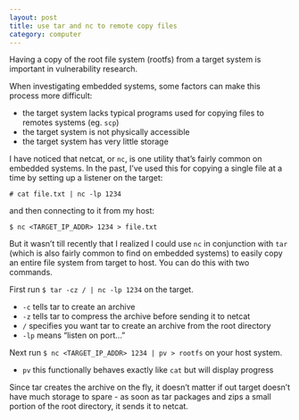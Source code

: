 ```yaml
---
layout: post
title: use tar and nc to remote copy files
category: computer
---
```

Having a copy of the root file system (rootfs) from a target system is important in vulnerability research.

When investigating embedded systems, some factors can make this process more difficult:

- the target system lacks typical programs used for copying files to remotes systems (eg. `scp`)
- the target system is not physically accessible
- the target system has very little storage

I have noticed that netcat, or `nc`, is one utility that’s fairly common on embedded systems. In the past, I’ve used this for copying a single file at a time by setting up a listener on the target:

`# cat file.txt | nc -lp 1234` 

and then connecting to it from my host:

`$ nc <TARGET_IP_ADDR> 1234 > file.txt`

But it wasn’t till recently that I realized I could use `nc` in conjunction with `tar` (which is also fairly common to find on embedded systems) to easily copy an entire file system from target to host. You can do this with two commands.

First run `$ tar -cz / | nc -lp 1234` on the target.

- `-c` tells tar to create an archive
- `-z` tells tar to compress the archive before sending it to netcat
- `/` specifies you want tar to create an archive from the root directory
- `-lp` means “listen on port…”

Next run `$ nc <TARGET_IP_ADDR> 1234 | pv > rootfs` on your host system.

- `pv` this functionally behaves exactly like `cat` but will display progress

Since tar creates the archive on the fly, it doesn’t matter if out target doesn’t have much storage to spare - as soon as tar packages and zips a small portion of the root directory, it sends it to netcat.
